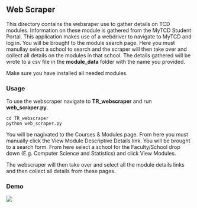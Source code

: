 ## Web Scraper
This directory contains the websraper use to gather details on TCD modules.
Information on these module is gathered from the MyTCD Student Portal.
This application makes use of a webdriver to navigate to MyTCD and log in. 
You will be brought to the module search page. Here you must manullay select a school to search and the scraper will then take over and collect all details on the modules in that school. The details gathered will be wrote to a csv file in the **module_data** folder with the name you provided.

Make sure you have installed all needed modules.

### Usage
To use the webscraper navigate to **TR_webscraper** and run **web_scraper.py**.
```
cd TR_webscraper
python web_scraper.py
```
You will be nagivated to the Courses & Modules page. From here you must manually click the View Module Descriptive Details link. You will be brought to a search form. From here select a school for the Faculty/School drop down (E.g. Computer Science and Statistics) and click View Modules.

The webscraper will then take over and select all the module details links and then collect all details from these pages.

### Demo
![](webscraper_demo.gif)
